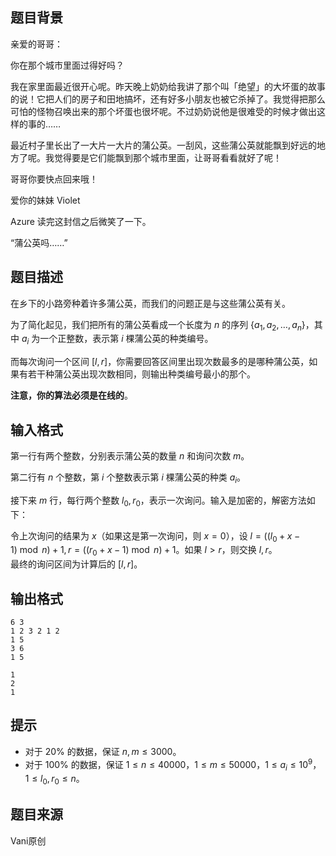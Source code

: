 
## 题目背景
亲爱的哥哥：

你在那个城市里面过得好吗？

我在家里面最近很开心呢。昨天晚上奶奶给我讲了那个叫「绝望」的大坏蛋的故事的说！它把人们的房子和田地搞坏，还有好多小朋友也被它杀掉了。我觉得把那么可怕的怪物召唤出来的那个坏蛋也很坏呢。不过奶奶说他是很难受的时候才做出这样的事的……

最近村子里长出了一大片一大片的蒲公英。一刮风，这些蒲公英就能飘到好远的地方了呢。我觉得要是它们能飘到那个城市里面，让哥哥看看就好了呢！

哥哥你要快点回来哦！

爱你的妹妹 Violet

Azure 读完这封信之后微笑了一下。

“蒲公英吗……”
## 题目描述
在乡下的小路旁种着许多蒲公英，而我们的问题正是与这些蒲公英有关。

为了简化起见，我们把所有的蒲公英看成一个长度为 $n$ 的序列 $\{a_1,a_2,\dots,a_n\}$，其中 $a_i$ 为一个正整数，表示第 $i$ 棵蒲公英的种类编号。

而每次询问一个区间 $[l, r]$，你需要回答区间里出现次数最多的是哪种蒲公英，如果有若干种蒲公英出现次数相同，则输出种类编号最小的那个。

**注意，你的算法必须是在线的**。

## 输入格式
第一行有两个整数，分别表示蒲公英的数量 $n$ 和询问次数 $m$。

第二行有 $n$ 个整数，第 $i$ 个整数表示第 $i$ 棵蒲公英的种类 $a_i$。

接下来 $m$ 行，每行两个整数 $l_0, r_0$，表示一次询问。输入是加密的，解密方法如下：

令上次询问的结果为 $x$（如果这是第一次询问，则 $x = 0$），设 $l=((l_0+x-1)\bmod n) + 1,r=((r_0+x-1) \bmod n) + 1$。如果 $l > r$，则交换 $l, r$。  
最终的询问区间为计算后的 $[l, r]$。
## 输出格式

```input1
6 3 
1 2 3 2 1 2 
1 5 
3 6 
1 5 

```
```output1
1 
2 
1 
```

## 提示
- 对于 $20\%$ 的数据，保证 $n,m \le 3000$。
- 对于 $100\%$ 的数据，保证 $1\le n \le 40000$，$1\le m \le 50000$，$1\le a_i \le 10^9$，$1 \leq l_0, r_0 \leq n$。
## 题目来源
Vani原创


